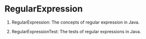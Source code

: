 # RegularExpression

1. RegularExpression: The concepts of regular expression in Java.

2. RegularExpressionTest: The tests of regular expressions in Java.
